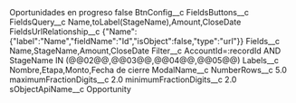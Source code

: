 <?xml version="1.0" encoding="UTF-8"?>
<CustomMetadata xmlns="http://soap.sforce.com/2006/04/metadata" xmlns:xsi="http://www.w3.org/2001/XMLSchema-instance" xmlns:xsd="http://www.w3.org/2001/XMLSchema">
    <label>Oportunidades en progreso</label>
    <protected>false</protected>
    <values>
        <field>BtnConfig__c</field>
        <value xsi:nil="true"/>
    </values>
    <values>
        <field>FieldsButtons__c</field>
        <value xsi:nil="true"/>
    </values>
    <values>
        <field>FieldsQuery__c</field>
        <value xsi:type="xsd:string">Name,toLabel(StageName),Amount,CloseDate </value>
    </values>
    <values>
        <field>FieldsUrlRelationship__c</field>
        <value xsi:type="xsd:string">{&quot;Name&quot;:{&quot;label&quot;:&quot;Name&quot;,&quot;fieldName&quot;:&quot;Id&quot;,&quot;isObject&quot;:false,&quot;type&quot;:&quot;url&quot;}}</value>
    </values>
    <values>
        <field>Fields__c</field>
        <value xsi:type="xsd:string">Name,StageName,Amount,CloseDate</value>
    </values>
    <values>
        <field>Filter__c</field>
        <value xsi:type="xsd:string">AccountId=:recordId AND StageName IN (@@02@@,@@03@@,@@04@@,@@05@@)</value>
    </values>
    <values>
        <field>Labels__c</field>
        <value xsi:type="xsd:string">Nombre,Etapa,Monto,Fecha de cierre</value>
    </values>
    <values>
        <field>ModalName__c</field>
        <value xsi:nil="true"/>
    </values>
    <values>
        <field>NumberRows__c</field>
        <value xsi:type="xsd:double">5.0</value>
    </values>
    <values>
        <field>maximumFractionDigits__c</field>
        <value xsi:type="xsd:double">2.0</value>
    </values>
    <values>
        <field>minimumFractionDigits__c</field>
        <value xsi:type="xsd:double">2.0</value>
    </values>
    <values>
        <field>sObjectApiName__c</field>
        <value xsi:type="xsd:string">Opportunity</value>
    </values>
</CustomMetadata>
